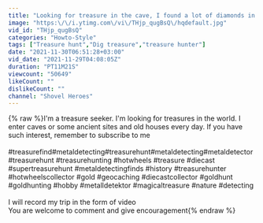 ```yaml
---
title: "Looking for treasure in the cave, I found a lot of diamonds in the treasure chest"
image: "https:\/\/i.ytimg.com\/vi\/THjp_qugBsQ\/hqdefault.jpg"
vid_id: "THjp_qugBsQ"
categories: "Howto-Style"
tags: ["Treasure hunt","Dig treasure","treasure hunter"]
date: "2021-11-30T06:51:28+03:00"
vid_date: "2021-11-29T04:08:05Z"
duration: "PT11M21S"
viewcount: "50649"
likeCount: ""
dislikeCount: ""
channel: "Shovel Heroes"
---
```

{% raw %}I'm a treasure seeker. I'm looking for treasures in the world. I enter caves or some ancient sites and old houses every day. If you have such interest, remember to subscribe to me<br /><br />#treasurefind#metaldetecting#treasurehunt#metaldetecting​ #metaldetector​ #treasurehunt #treasurehunting #hotwheels #treasure #diecast #supertreasurehunt #metaldetectingfinds #history #treasurehunter #hotwheelscollector #gold #geocaching #diecastcollector #goldhunt #goldhunting #hobby #metalldetektor #magicaltreasure #nature #detecting<br /><br />I will record my trip in the form of video<br />You are welcome to comment and give encouragement{% endraw %}
